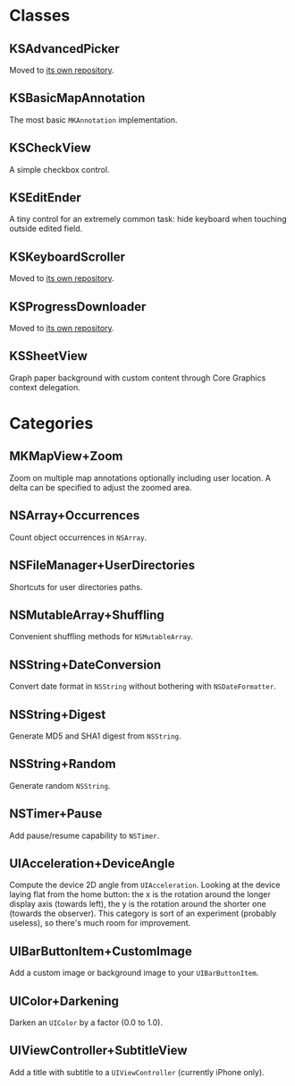 # Classes

## KSAdvancedPicker

Moved to [its own repository](http://github.com/keeshux/KSAdvancedPicker).

## KSBasicMapAnnotation

The most basic `MKAnnotation` implementation.

## KSCheckView

A simple checkbox control.

## KSEditEnder

A tiny control for an extremely common task: hide keyboard when touching outside edited field.

## KSKeyboardScroller

Moved to [its own repository](http://github.com/keeshux/KSKeyboardScroller).

## KSProgressDownloader

Moved to [its own repository](http://github.com/keeshux/KSProgressDownloader).

## KSSheetView

Graph paper background with custom content through Core Graphics context delegation.

# Categories

## MKMapView+Zoom

Zoom on multiple map annotations optionally including user location. A delta can be specified to adjust the zoomed area.

## NSArray+Occurrences

Count object occurrences in `NSArray`.

## NSFileManager+UserDirectories

Shortcuts for user directories paths.

## NSMutableArray+Shuffling

Convenient shuffling methods for `NSMutableArray`.

## NSString+DateConversion

Convert date format in `NSString` without bothering with `NSDateFormatter`.

## NSString+Digest

Generate MD5 and SHA1 digest from `NSString`.

## NSString+Random

Generate random `NSString`.

## NSTimer+Pause

Add pause/resume capability to `NSTimer`.

## UIAcceleration+DeviceAngle

Compute the device 2D angle from `UIAcceleration`. Looking at the device laying flat from the home button: the x is the rotation around the longer display axis (towards left), the y is the rotation around the shorter one (towards the observer). This category is sort of an experiment (probably useless), so there's much room for improvement.

## UIBarButtonItem+CustomImage

Add a custom image or background image to your `UIBarButtonItem`.

## UIColor+Darkening

Darken an `UIColor` by a factor (0.0 to 1.0).

## UIViewController+SubtitleView

Add a title with subtitle to a `UIViewController` (currently iPhone only).

